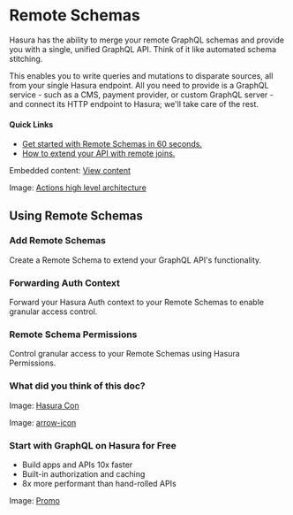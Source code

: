 # Remote Schemas

Hasura has the ability to merge your remote GraphQL schemas and provide you with a single, unified GraphQL API. Think of it like automated schema stitching.

This enables you to write queries and mutations to disparate sources, all from your single Hasura endpoint. All you need to provide is a GraphQL service - such as a CMS, payment provider, or custom GraphQL server - and connect its HTTP endpoint to Hasura; we'll take care of the rest.

#### Quick Links

- [ Get started with Remote Schemas in 60 seconds. ](https://hasura.io/docs/latest/remote-schemas/quickstart/)
- [ How to extend your API with remote joins. ](https://hasura.io/docs/latest/remote-schemas/remote-relationships/index/)


Embedded content: [ View content ](https://www.youtube.com/embed/oNvJSRdK_7s?enablejsapi=1&origin=https://hasura.io)

Image: [ Actions high level architecture ](https://hasura.io/docs/assets/images/remote-schema-arch-41fdc90bd5f57a050b39a4f708245874.png)

## Using Remote Schemas​

### Add Remote Schemas

Create a Remote Schema to extend your GraphQL API's functionality.

### Forwarding Auth Context

Forward your Hasura Auth context to your Remote Schemas to enable granular access control.

### Remote Schema Permissions

Control granular access to your Remote Schemas using Hasura Permissions.

### What did you think of this doc?

Image: [ Hasura Con ](https://res.cloudinary.com/dh8fp23nd/image/upload/v1686154570/hasura-con-2023/has-con-light-date_r2a2ud.png)

Image: [ arrow-icon ](https://res.cloudinary.com/dh8fp23nd/image/upload/v1683723549/main-web/chevron-right_ldbi7d.png)

### Start with GraphQL on Hasura for Free

- Build apps and APIs 10x faster
- Built-in authorization and caching
- 8x more performant than hand-rolled APIs


Image: [ Promo ](https://hasura.io/docs/assets/images/hasura-free-ff60e409244e0ea12b5a3045d1a9096b.png)